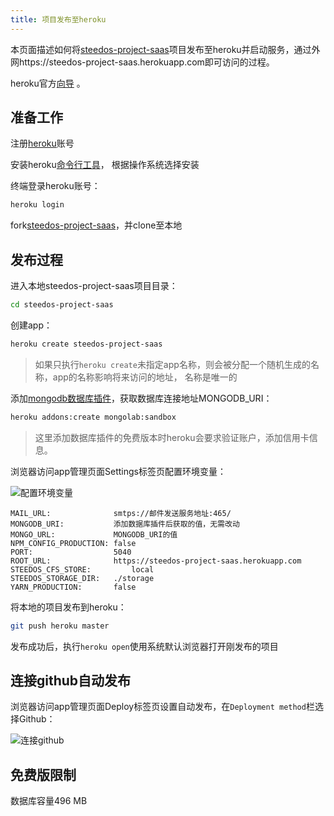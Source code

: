 ```yaml
---
title: 项目发布至heroku
---
```


本页面描述如何将[steedos-project-saas](https://github.com/steedos/steedos-project-saas)项目发布至heroku并启动服务，通过外网https://steedos-project-saas.herokuapp.com即可访问的过程。

heroku官方[向导](https://devcenter.heroku.com/articles/getting-started-with-nodejs) 。

## 准备工作

注册[heroku](https://www.heroku.com/)账号

安装heroku[命令行工具](https://devcenter.heroku.com/articles/getting-started-with-nodejs#set-up)， 根据操作系统选择安装

终端登录heroku账号：

```bash
heroku login
```

fork[steedos-project-saas](https://github.com/steedos/steedos-project-saas)，并clone至本地

## 发布过程

进入本地steedos-project-saas项目目录：

```bash
cd steedos-project-saas
```

创建app：

```bash
heroku create steedos-project-saas
```

> 如果只执行`heroku create`未指定app名称，则会被分配一个随机生成的名称，app的名称影响将来访问的地址， 名称是唯一的

添加[mongodb数据库插件](https://elements.heroku.com/addons/mongolab)，获取数据库连接地址MONGODB_URI：

```bash
heroku addons:create mongolab:sandbox
```

> 这里添加数据库插件的免费版本时heroku会要求验证账户，添加信用卡信息。

浏览器访问app管理页面Settings标签页配置环境变量：

![配置环境变量](/assets/heroku/配置环境变量.png)

```env
MAIL_URL:              smtps://邮件发送服务地址:465/
MONGODB_URI:           添加数据库插件后获取的值，无需改动
MONGO_URL:             MONGODB_URI的值
NPM_CONFIG_PRODUCTION: false
PORT:                  5040
ROOT_URL:              https://steedos-project-saas.herokuapp.com
STEEDOS_CFS_STORE:         local
STEEDOS_STORAGE_DIR:   ./storage
YARN_PRODUCTION:       false
```

将本地的项目发布到heroku：

```bash
git push heroku master
```

发布成功后，执行`heroku open`使用系统默认浏览器打开刚发布的项目

## 连接github自动发布

浏览器访问app管理页面Deploy标签页设置自动发布，在`Deployment method`栏选择Github：

![连接github](/assets/heroku/连接github.png)

## 免费版限制

数据库容量496 MB
